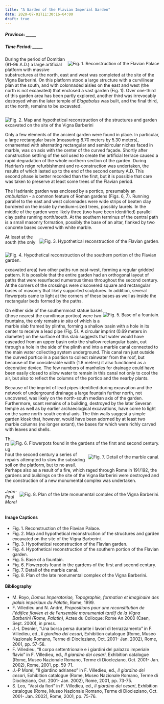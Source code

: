 ```yaml
---
title: "A Garden of the Flavian Imperial Garden"
date: 2020-07-01T11:30:16-04:00
draft: true
---
```


##### **Province:** _____
##### **Time Period:** _____
<div style="float:right">

![Fig. 1. Reconstruction of the Flavian Palace](F1.jpg)</div>
During the period of Domitian (81-96 A.D.) a large artificial platform with massive substructures at the north, east and west was completed at the site of the Vigna Barberini. On this platform stood a large structure with a curvilinear plan at the south, and with colonnaded aisles on the east and west (the north is not excavated) that enclosed a vast garden (Fig. 1). Over one-third of this garden area has been partly explored, another third was irrevocably destroyed when the later temple of *Elagabalus* was built, and the final third, at the north, remains to be excavated.

<div style="float:right">

![Fig. 2. Map and hypothetical reconstruction of the structures and garden excavated on the site of the Vigna Barberini](F2.jpg)</div>

Only a few elements of the ancient garden were found in place. In particular, a large rectangular basin (measuring 8.70 meters by 5.30 meters), ornamented with alternating rectangular and semicircular niches faced in marble, was on axis with the center of the curved façade. Shortly after construction settling of the soil used to create the artificial terrace caused a rapid degradation of the whole northern section of the garden. During Hadrian’s reign refurbishment and re-construction was undertaken, the results of which lasted up to the end of the second century A.D. This second phase is better recorded than the first, but it is possible that care was taken to preserve at least some trees of the Flavian period.

The Hadrianic garden was enclosed by a portico, presumably an *ambulation* - a common feature of Roman gardens (Figs. 6, 7). Running parallel to the east and west colonnades were wide strips of beaten clay bordered on the inside by medium-sized trees, possibly laurels. In the middle of the garden were likely three (two have been identified) parallel clay paths running north/south. At the southern terminus of the central path is a small masonry formation, possibly the base of an altar, flanked by two concrete bases covered with white marble.

<div style="float:right">

![Fig. 3. Hypothetical reconstruction of the Flavian garden.](F3.jpg)</div>

<div style="float:right">

![Fig. 4. Hypothetical reconstruction of the southern portion of the Flavian garden.](F4.jpg)</div>

At least at the south (the only excavated area) two other paths run east-west, forming a regular gridded pattern. It is possible that the entire garden had an orthogonal layout of paths that were resurfaced numerous times throughout the second century. At the corners of the crossings were discovered square and rectangular bases of masonry that likely supported sculptures. In addition, several flowerpots came to light at the corners of these bases as well as inside the rectangular beds formed by the paths.

<div style="float:right">

![Fig. 5. Base of a fountain.](F5.jpg)</div>

On either side of the southernmost statue bases (those nearest the curvilinear portico) were two fountains, the only remains *in situ* of which is a marble slab framed by plinths, forming a shallow basin with a hole in its center to receive a lead pipe (Fig. 5). A circular imprint (0.69 meters in diameter) on the surface of this slab suggests that water would have cascaded from an upper basin onto the shallow rectangular basin, out through a hole in the side of the plinth and into a marble canal connected to the main water collecting system underground. This canal ran just outside the curved portico in a position to collect rainwater from the roof, but because of the considerable width (1.8 meters) it also functioned as a decorative device. The few numbers of manholes for drainage could have been easily closed to allow water to remain in this canal not only to cool the air, but also to reflect the columns of the portico and the nearby plants.

Because of the imprint of lead pipes identified during excavation and the network of underground drainage a large fountain further north, not uncovered, was likely on the north-south median axis of the garden. Furthermore, scant remains of a building, destroyed by the later Severan temple as well as by earlier archaeological excavations, have come to light on the same north-south central axis. The thin walls suggest a simple garden kiosk that, however, would have been adorned by at least two marble columns (no longer extant), the bases for which were richly carved with leaves and shells.

<div style="float:right">

![Fig. 6. Flowerpots found in the gardens of the first and second century.](F6.jpg)</div>

<div style="float:right">

![Fig. 7. Detail of the marble canal.](F7.jpg)</div>

Throughout the second century a series of repairs attempted to slow the subsiding soil on the platform, but to no avail. Perhaps also as a result of a fire, which raged through Rome in 191/192, the gardens and buildings on the site of the Vigna Barberini were destroyed and the construction of a new monumental complex was undertaken.

<div style="float:right">

![Fig. 8. Plan of the late monumental complex of the Vigna Barberini.](F8.png)</div>

###### *Jean-Paul Morel*  

#### Image Captions
* Fig. 1. Reconstruction of the Flavian Palace.
* Fig. 2. Map and hypothetical reconstruction of the structures and garden excavated on the site of the Vigna Barberini.
* Fig. 3. Hypothetical reconstruction of the Flavian garden.
* Fig. 4. Hypothetical reconstruction of the southern portion of the Flavian garden.
* Fig. 5. Base of a fountain.
* Fig. 6. Flowerpots found in the gardens of the first and second century.
* Fig. 7. Detail of the marble canal.
* Fig. 8. Plan of the late monumental complex of the Vigna Barberini.

#### Bibliography
* M. Royo, *Domus Imperatoriae, Topographie, formation et imaginaire des palais impériaux du Palatin*, Rome, 1999.
* F. Villedieu and N. André, *Propositions pour une reconstitution de l'édifice flavien et de l'ensemble monumental tardif de la Vigna Barberini (Rome, Palatin)*, Actes du Colloque: Rome An 2000 (Caen, Sept. 2000), in press.
* J.-L Desnier, “Una borsa persa durante i lavori di terrazzamento” in F. Villedieu, ed., *Il giardino dei cesari*, Exhibition catalogue (Rome, Museo Nazionale Romano, Terme di Diocleziano, Oct. 2001- Jan. 2002), Rome, 2001, pp. 57-58.
* F. Villedieu, “Il corpo settentrionale e i giardini del palazzo imperiale flavio” in F. Villedieu, ed., *Il giardino dei cesari*, Exhibition catalogue (Rome, Museo Nazionale Romano, Terme di Diocleziano, Oct. 2001- Jan. 2002), Rome, 2001, pp. 59-71.
* J.-P Morel, “Il giardino adrianeo” in F. Villedieu, ed., *Il giardino dei cesari*, Exhibition catalogue (Rome, Museo Nazionale Romano, Terme di Diocleziano, Oct. 2001- Jan. 2002), Rome, 2001, pp. 73-75.
*  S. Leo, “Vasi da fiori” in F. Villedieu, ed., *Il giardino dei cesari*, Exhibition catalogue (Rome, Museo Nazionale Romano, Terme di Diocleziano, Oct. 2001- Jan. 2002), Rome, 2001, pp. 75-76.
